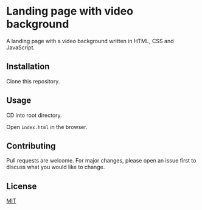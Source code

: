 # Landing page with video background

A landing page with a video background written in HTML, CSS and JavaScript.

## Installation

Clone this repository.

## Usage

CD into root directory.

Open `index.html` in the browser.

## Contributing

Pull requests are welcome. For major changes, please open an issue first to discuss what you would like to change.

## License

[MIT](https://choosealicense.com/licenses/mit/)
